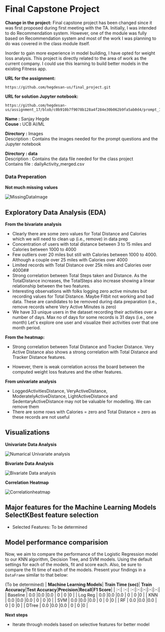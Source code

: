 # Final Capstone Project

 **Change in the project:** 
Final capstone project has been changed since it was first proposed during first meeting with the TA. Initially, I was intended to do Recommendation system. However, one of the module was fully based on Recommendation system and most of the work I was planning to do was covered in the class module itself. 

Inorder to gain more experience in model building, I have opted for weight loss analysis. This project is directly related to the area of work as the current company.  I could use this learning to build better models in the existing Fitness app.

 **URL for the assignment:** 
```
https://github.com/hegdesan-us/final_project.git
```
 **URL for solution Jupyter notebook:** 
```
https://github.com/hegdesan-us/assignment_17/blob/c0b910b7f9078b128a4f284e30b062b9fa5ab0d4/prompt_III.ipynb
```

**Name :** Sanjay Hegde \
**Couse :** UCB AI/ML 

**Directory :** Images \
  Description : Contains the images needed for the prompt questions and the Jupyter notebook 

**Directory : data** \
 Description : Contains the data file needed for the class project\
 Contains file : dailyActivity_merged.csv

### Data Preperation
 **Not much missing values**

 ![MissingDataImage](images/missing.png)


## Exploratory Data Analysis (EDA)

**From the bivariate analysis**
- Clearly there are some zero values for Total Distance and Calories which we will need to clean up (i.e., remove) in data prep
- Concentration of users with total distance between 3 to 15 miles and Calories between 1000 to 4000
- Few outliers over 20 miles but still with Calories between 1000 to 4000. Although a couple over 25 miles with Calories over 4000
- Limited records with Total Distance over 25k miles and Calories over 4000##
- Strong correlation between Total Steps taken and Distance. As the TotalDistance increases, the TotalSteps also increase showing a linear relationship between the two features.
- Interesting observations with folks logging zero active minutes but recording values for Total Distance. Maybe Fitbit not working and bad data. These are  candidates to be removed during data preparation (i.e., remove records where Very Active Minutes is zero)
- We have 33 unique users in the dataset recording their activities over a number of days. Max no of days for some records is 31 days (i.e., one month) Let's explore one user and visualize their activities over that one month period.

**From the heatmap:**
- Strong correlation between Total Distance and Tracker Distance. Very Active Distance also shows a strong correlation with Total Distance and Tracker Distance features.

- However, there is weak correlation across the board between the computed weight loss features and the other features.


**From univariate analysis**
- LoggedActivitiesDistance, VeryActiveDistance, ModeratelyActiveDistance, LightActiveDistance and SedentaryActiveDistance may not be valuable for modelling. We can remove them
- There are some rows with Calories = zero and Total Distance = zero as these records are not useful


<h2> Visualizations</h2>

**Univariate Data Analysis**

 ![Numarical Univariate analysis](images/univariate.png)


**Bivariate Data Analysis**

 ![Bivariate Data analysis](images/bivariate.png)


**Correlation Heatmap**

![Correlationheatmap](images/correlation.png)
 

 
## Major features for the Machine Learning Models SelectKBest feature selection
- Selected Features: To be determined

## Model performance comparision
Now, we aim to compare the performance of the Logistic Regression model to our KNN algorithm, Decision Tree, and SVM models.  Using the default settings for each of the models, fit and score each.  Also, be sure to compare the fit time of each of the models.  Present your findings in a `DataFrame` similar to that below: 


(To be determined)
| __Machine Learning Models__| __Train Time (sec)__| __Train Accuracy__|__Test Accuracy__|__Precision__|__Recall__|__F1 Score__|
| :-:| :-:| :-:|:-:|:-:|:-:|:-:|
|  Baseline   |  0.0 |0.0    |0.0    | 0 | 0 |0 |
|  Log Reg    | 0.0 |0.0    |0.0    | 0 | 0 |0 |
|  KNN   | 0.0 |0.0    |0.0    | 0 | 0 |0 |
|  SVM   |  0.0 |0.0    |0.0    | 0 | 0 |0 |
|  RF   | 0.0 |0.0    |0.0    | 0 | 0 |0 |
|  DTree   |  0.0 |0.0    |0.0    | 0 | 0 |0 |


**Next steps**

- Iterate through models based on selective features for better  model


 

 
